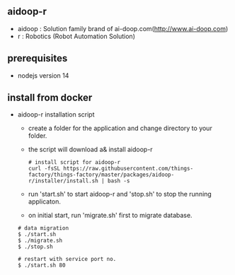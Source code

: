 ## aidoop-r

- aidoop : Solution family brand of ai-doop.com(http://www.ai-doop.com)
- r : Robotics (Robot Automation Solution)

## prerequisites

- nodejs version 14

## install from docker

- aidoop-r installation script

  - create a folder for the application and change directory to your folder.
  - the script will download a& install aidoop-r

    ```
    # install script for aidoop-r
    curl -fsSL https://raw.githubusercontent.com/things-factory/things-factory/master/packages/aidoop-r/installer/install.sh | bash -s
    ```

  - run 'start.sh' to start aidoop-r and 'stop.sh' to stop the running applicaton.
  - on initial start, run 'migrate.sh' first to migrate database.

  ```
  # data migration
  $ ./start.sh
  $ ./migrate.sh
  $ ./stop.sh

  # restart with service port no.
  $ ./start.sh 80
  ```
